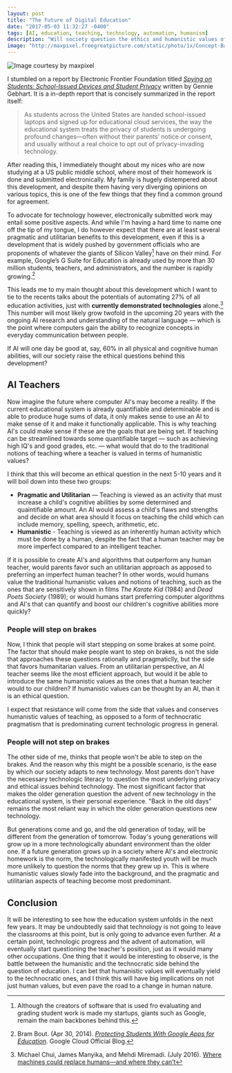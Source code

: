 ```yaml
---
layout: post
title: "The Future of Digital Education"
date: "2017-05-03 11:32:27 -0400"
tags: [AI, education, teaching, technology, automation, humanism]
description: "Will society question the ethics and humanistic values of automation in teaching, or would it yield to AI's and algorithms?"
image: "http://maxpixel.freegreatpicture.com/static/photo/1x/Concept-Baby-Computer-Boy-Childhood-Child-84626.jpg"
---
```


![Image courtesy by maxpixel ](http://maxpixel.freegreatpicture.com/static/photo/1x/Concept-Baby-Computer-Boy-Childhood-Child-84626.jpg)

I stumbled on a report by Electronic Frontier Foundation titled *[Spying on Students: School-Issued Devices and Student Privacy](https://www.eff.org/wp/school-issued-devices-and-student-privacy)* written by Gennie Gebhart. It is a in-depth report that is concisely summarized in the report itself:

> As students across the United States are handed school-issued laptops and signed up for educational cloud services, the way the educational system treats the privacy of students is undergoing profound changes—often without their parents’ notice or consent, and usually without a real choice to opt out of privacy-invading technology. 	  

After reading this, I immediately thought about my nices who are now studying at a US public middle school, where most of their homework is done and submitted electronically. My family is hugely distempered about this development, and despite them having very diverging opinions on various topics, this is one of  the few things that they find a common ground for agreement.

To advocate for technology however, electronically submitted work may entail some positive aspects. And while I'm having a hard time to name one off the tip of my tongue, I do however expect that there are at least several pragmatic and utilitarian benefits to this development, even if this is a development that is widely pushed by government officials who are proponents of whatever the giants of Silicon Valley[^valley] have on their mind. For example, Google’s G Suite for Education is already used by more than 30 million students, teachers, and administrators, and the number is rapidly growing.[^google-suite]

This leads me to my main thought about this development which I want to tie to the recents talks about the potentials of automating 27% of all education activities, just with **currently demonstrated technologies** alone.[^automation] This number will most likely grow twofold in the upcoming 20 years with the ongoing AI research and understanding of the natural language — which is the point where computers gain the ability to recognize concepts in everyday communication between people.

If AI will one day be good at, say, 60% in all physical and cognitive human abilities, will our society raise the ethical questions behind this development?

## AI Teachers

Now imagine the future where computer AI's may become a reality. If the current educational system is already quantifiable and determinable and is able to produce huge sums of data, it only makes sense to use an AI to make sense of it and make it functionally applicable. This is why teaching AI's could make sense if these are the goals that are being set. If teaching can be streamlined towards some quantifiable target — such as achieving high IQ's and good grades, etc. — what would that do to the traditional notions of teaching where a teacher is valued in terms of humanistic values?

I think that this will become an ethical question in the next 5-10 years and it will boil down into these two groups:

- **Pragmatic and Utilitarian** — Teaching is viewed as an activity that must increase a child's cognitive abilities by some determined and quaintifiable amount. An AI would assess a child's flaws and strengths and decide on what area should it focus on teaching the child which can include memory, spelling, speech, arithmetic, etc.
- **Humanistic** - Teaching is viewed as an inherently human activity which must be done by a human, despite the fact that a human teacher may be more imperfect compared to an intelligent teacher.

If it is possible to create AI's and algorithms that outperform any human teacher, would parents favor such an utilitarian approach as apposed to preferring an imperfect human teacher? In other words, would humans value the traditional humanistic values and notions of teaching, such as the ones that are sensitively shown in films *The Karate Kid* (1984) and *Dead Poets Society* (1989); or would humans start preferring computer algorithms and AI's that can quantify and boost our children's cognitive abilities more quickly?

### People will step on brakes
Now, I think that people will start stepping on some brakes at some point. The factor that should make people want to step on brakes, is not the side that approaches these questions rationally and pragmaticlly, but the side that favors humanitarian values. From an utilitarian perspective, an AI teacher seems like the most efficient approach, but would it be able to introduce the same humanistic values as the ones that a human teacher would to our children? If humanistic values can be thought by an AI, than it is an ethical question.

I expect that resistance will come from the side that values and conserves humanistic values of teaching, as opposed to a form of technocratic pragmatism that is predominating current technologic progress in general.

### People will not step on brakes

The other side of me, thinks that people won't be able to step on the brakes. And the reason why this might be a possible scenario, is the ease by which our society adapts to new technology. Most parents don't have the necessary technologic literacy to question the most underlying privacy and ethical issues behind technology. The most significant factor that makes the older generation question the advent of new technology in the educational system, is their personal experience. "Back in the old days" remains the most reliant way in which the older generation questions new technology.

But generations come and go, and the old generation of today, will be different from the generation of tomorrow. Today's young generations will grow up in a more technologically abundant environment than the older one. If a future generation grows up in a society where AI's and electronic homework is the norm, the technologically manifested youth will be much more unlikely to question the norms that they grew up in. This is where humanistic values slowly fade into the background, and the pragmatic and utilitarian aspects of teaching become most predominant.

## Conclusion

It will be interesting to see how the education system unfolds in the next few years. It may be undoubtedly said that technology is not going to leave the classrooms at this point, but is only going to advance even further. At a certain point, technologic progress and the advent of automation, will eventually start questioning the teacher's position, just as it would many other occupations. One thing that it would be interesting to observe, is the battle between the humanistic and the technocratic side behind the question of education. I can bet that humanistic values will eventually yield to the technocratic ones, and I think this will have big implications on not just human values, but even pave the road to a change in human nature.

[^valley]: Although the creators of software that is used fro evaluating and grading student work is made my startups, giants such as Google, remain the main backbones behind this.

[^automation]: Michael Chui, James Manyika, and Mehdi Miremadi. (July 2016). [Where machines could replace humans—and where they can’t](http://www.mckinsey.com/business-functions/digital-mckinsey/our-insights/where-machines-could-replace-humans-and-where-they-cant-yet)

[^google-suite]: Bram Bout. (Apr 30, 2014). [*Protecting Students With Google Apps for Education*](https://cloud.googleblog.com/2014/04/protecting-students-with-google-apps.html). Google Cloud Official Blog.
